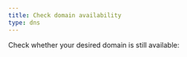 ```yaml
---
title: Check domain availability
type: dns
---
```


<div>
 
Check whether your desired domain is still available:

 <frdlweb-domain-check-whois ng-cloak></frdlweb-domain-check-whois>
</div>
